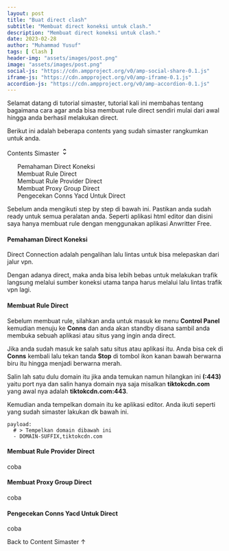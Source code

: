 ```yaml
---
layout: post
title: "Buat direct clash"
subtitle: "Membuat direct koneksi untuk clash."
description: "Membuat direct koneksi untuk clash."
date: 2023-02-28
author: "Muhammad Yusuf"
tags: [ Clash ]
header-img: "assets/images/post.png"
image: "assets/images/post.png"
social-js: "https://cdn.ampproject.org/v0/amp-social-share-0.1.js"
iframe-js: "https://cdn.ampproject.org/v0/amp-iframe-0.1.js"
accordion-js: "https://cdn.ampproject.org/v0/amp-accordion-0.1.js"
---
```


<p>Selamat datang di tutorial simaster, tutorial kali ini membahas tentang bagaimana cara agar anda bisa membuat rule direct sendiri mulai dari awal hingga anda berhasil melakukan direct.</p>
<p>Berikut ini adalah beberapa contents yang sudah simaster rangkumkan untuk anda.</p>

<div id="btn_toc" on="tap:toc.toggleVisibility" role='button' tabindex='0'>Contents Simaster <svg width="18" height="18" viewBox="0 0 24 24"><path fill="#000000" d="M12,18.17L8.83,15L7.42,16.41L12,21L16.59,16.41L15.17,15M12,5.83L15.17,9L16.58,7.59L12,3L7.41,7.59L8.83,9L12,5.83Z" /></svg></div>
<div id="toc">
<ol>
  <li><a href="#toc_1" title="Pemahaman Direct Koneksi">Pemahaman Direct Koneksi</a></li>
  <li><a href="#toc_2" title="Membuat Rule Direct">Membuat Rule Direct</a></li>
  <li><a href="#toc_3" title="Membuat Rule Provider Direct">Membuat Rule Provider Direct</a></li>
  <li><a href="#toc_4" title="Membuat Proxy Group Direct">Membuat Proxy Group Direct</a></li>
  <li><a href="#toc_5" title="Pengecekan Conns Yacd Untuk Direct">Pengecekan Conns Yacd Untuk Direct</a></li>
</ol>
</div>

<p>Sebelum anda mengikuti step by step di bawah ini. Pastikan anda sudah ready untuk semua peralatan anda.
Seperti aplikasi html editor dan disini saya hanya membuat rule dengan menggunakan aplikasi Anwritter Free.</p>

<h4 id="toc_1">Pemahaman Direct Koneksi</h4>
<p>Direct Connection adalah pengalihan lalu lintas untuk bisa melepaskan dari jalur vpn.</p>
<p>Dengan adanya direct, maka anda bisa lebih bebas untuk melakukan trafik langsung melalui sumber koneksi utama tanpa harus melalui lalu lintas trafik vpn lagi.</p>

<h4 id="toc_2">Membuat Rule Direct</h4>
<p>Sebelum membuat rule, silahkan anda untuk masuk ke menu <b>Control Panel</b> kemudian menuju ke <b>Conns</b> dan anda akan standby disana sambil anda membuka sebuah aplikasi atau situs yang ingin anda direct.</p>
<p>Jika anda sudah masuk ke salah satu situs atau aplikasi itu. Anda bisa cek di <b>Conns</b> kembali lalu tekan tanda <b>Stop</b> di tombol ikon kanan bawah berwarna biru itu hingga menjadi berwarna merah.</p>
<p>Salin lah satu dulu domain itu jika anda temukan namun hilangkan ini <b>(:443)</b> yaitu port nya dan salin hanya domain nya saja misalkan <b>tiktokcdn.com</b> yang awal nya adalah <b>tiktokcdn.com:443</b>.</p>
<p>Kemudian anda tempelkan domain itu ke aplikasi editor.
Anda ikuti seperti yang sudah simaster lakukan dk bawah ini.</p>

```
payload:
  # > Tempelkan domain dibawah ini
  - DOMAIN-SUFFIX,tiktokcdn.com
```

<h4 id="toc_3">Membuat Rule Provider Direct</h4>
<p>coba</p>

<h4 id="toc_4">Membuat Proxy Group Direct</h4>
<p>coba</p>

<h4 id="toc_5">Pengecekan Conns Yacd Untuk Direct</h4>
<p>coba</p>

<div class="back_toc" on="tap:toc.scrollTo('position' = 'center')" role="button" tabindex="0">Back to Content Simaster ↑</div>
<br>
